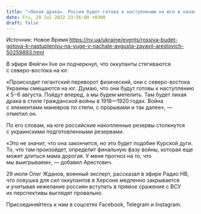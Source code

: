 ```yaml
---
title: "«Лихая драка». Россия будет готова к наступлению на юге в начале августа — Арестович"
date: Fri, 29 Jul 2022 23:56:00 +0300
draft: false
---
```

Источник: Новое Время https://nv.ua/ukraine/events/rossiya-budet-gotova-k-nastupleniyu-na-yuge-v-nachale-avgusta-zayavil-arestovich-50259893.html


 В эфире Фейгин live он подчеркнул, что оккупанты стягиваются с северо-востока на юг.

«Происходит гигантский переворот физический, они с северо-востока Украины смещаются на юг. Думаю, что они будут готовы к наступлению к 5−6 августа. Пойдут вперед, а мы будем метелить. Там будет лихая драка в стиле гражданской войны в 1918—1920 годах. Война с элементами маневров по степи, с прорывами и так далее», — отметил он.

По его словам, на юге российские накопленные резервы столкнутся с украинскими подготовленными резервами.

«Это не значит, что она закончится, но это будет подобие Курской дуги. То, что там произойдет, определит финальную фазу войны, которая еще может длиться мама дорогая. У меня прогноз на то, что мы выигрываем», — добавил Арестович.

29 июля Олег Жданов, военный эксперт, рассказал в эфире Радио НВ, что ловушка для сил оккупантов в Херсоне медленно закрывается и учитывая нежелание россиян вступать в прямое сражение с ВСУ их перспективы выглядят провально.

Присоединяйтесь к нам в соцсетях Facebook, Telegram и Instagram.
